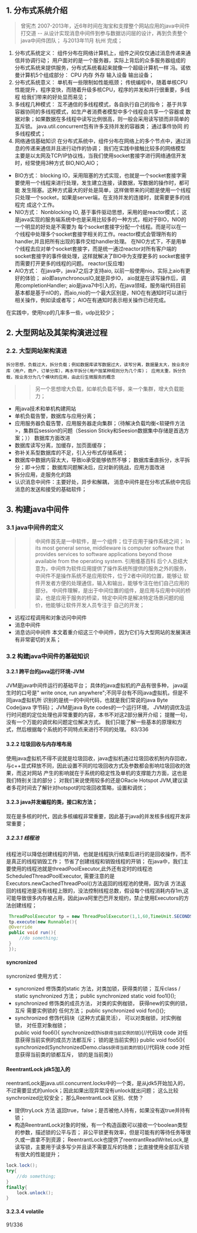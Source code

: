 ## 1. 分布式系统介绍
>  曾宪杰  2007-2013年，近6年时间在淘宝和支撑整个网站应用的java中间件打交道 -- 从设计实现消息中间件到参与数据访问层的设计，再到负责整个java中间件团队； 与2013年11月 杭州 完成；
1. 分布式系统定义：  组件分布在网络计算机上，组件之间仅仅通过消息传递来通信并协调行动； 用户面对的是一个服务器，实际上背后的众多服务器组成的
分布式系统来提供服务，分布式系统看起来就像一个超级计算机一样
冯。诺依曼计算机5个组成部分： CPU 内存 外存 输入设备 输出设备；
2. 分布式系统意义：  单机有一些限制如性能瓶颈； 传统编程中，随着单核CPU性能提升，程序变快，而随着升级多核CPU，程序的并发和并行很重要，多线程
给我们带来的好处显而易见；
3. 多线程几种模式：  互不通信的多线程模式，各自执行自己的指令； 基于共享容器协同的多线程模式，如生产者消费者模型中多个线程会共享一个容器或
数据对象；如果数据在多线程中读写比例很高，则一般会采用读写锁而非简单的互斥锁。 java.util.concurrent包有许多支持并发的容器类； 通过事件协同
的多线程模式；
4. 网络通信基础知识  在分布式系统中，组件分布在网络上的多个节点中，通过消息的传递来通信并且进行动作的协调； 我们在实践中接触比较多的网络模型
主要是以太网及TCP/IP协议栈，当我们使用socket套接字进行网络通信开发时，经常使用3种方式 BIO,NIO,AIO；
 * BIO方式： blocking IO，采用阻塞的方式实现，也就是一个socket套接字需要使用一个线程来进行处理，发生建立连接，读数据，写数据的操作时，都可能
 发生阻塞。这种方式最大的好处是简单，这样做带来的问题是使用一个线程只处理一个socket，如果是server端，在支持并发的连接时，就需要更多的线程完
 成这个工作。
 * NIO方式： Nonblocking IO, 基于事件驱动思想，采用的是reactor模式； 这是java实现的服务端系统中也是采用比较多的一种方式，相对于BIO，NIO的一个明显的好处是不需要为
 每个socket套接字分配一个线程。而是可以在一个线程中处理多个socket套接字相关的工作。reactor模式会管理所有的handler,并且把所有出现的事件交给handler处理。
 在NIO方式下，不是用单个线程去应对单个socket套接字，而是统一通过reactor对所有客户端的socket套接字的事件做处理，这样就解决了BIO中为支撑更多的
 socket套接字而需要打开更多的线程的问题。  reactor(反应堆)
 * AIO方式： 在java中，java7之后才支持aio, 以前一般使用nio，实际上aio有更好的体验；
 aio即asynchronousIO,就是异步IO， aio就是在读写操作后，调用completionHandler; 
 aio是java7中引入的，在java领域，服务端代码目前基本都是基于nIO的，而aio,nio的一个最大区别是，NIO在有通知时可以进行相关操作，例如读或者写；
 AIO在有通知时表示相关操作已经完成。
 
 在实践中，使用tcp的几率多一些，udp比较少；

 ## 2. 大型网站及其架构演进过程
 ### 2.2. 大型网站架构演进 
 `拆分思想，负载过大，拆分负载；例如数据库读写数据过大，读写分离，数据量太大，按业务分库（用户，商户，订单分库），再水平拆分(用户按某种规则分为几个库)；
 应用太重，拆分负载，按业务分为几个模块的应用，由此衍生微服务的概念`
 >> 另一个思想增大负载，如单机负载不够，来一个集群，增大负载能力；
   * 用java技术和单机构建网站
   * 单机负载告警，数据库与应用分离；
   * 应用服务器负载告警，应用服务器走向集群；（待解决负载均衡<软硬件方法>，集群后session的问题（Session Sticky和Seesion数据集中存储是首选方案；））
数据库方面改进  
   * 数据库读写分离，加缓存，加页面缓存；
   * 弥补关系型数据库的不足，引入分布式存储系统；
   * 数据库中数据内容太大，导致io承受能够依然不够； 数据库垂直拆分，水平拆分；即->分库；
数据库问题解决后，应对新的挑战，应用方面改进
   * 拆分应用，走服务化的路
   * 认识消息中间件：主要好处，异步和解耦， 消息中间件是在分布式系统中完后消息的发送和接受的基础软件；
   
 ## 3. 构建java中间件
 ### 3.1 java中间件的定义
 >> 中间件首先是一中软件，是一个组件；位于应用于操作系统之间；
 >> In its most general sense, middleware is computer software that provides services to software applications beyond those available from the operating system.
 引用维基百科 后个人总结大意为，中间件为软件应用提供了操作系统所提供的服务之外的服务，中间件不是操作系统不是应用软件，位于2者中间的位置，能够让
 软件开发者方便的处理通信，输入和输出，能够专注在他们自己应用的部分。
 中间件理解，是出于中间位置的组件，是应用与应用中间的桥梁，也是应用于服务的桥梁，特定中间件是解决特定场景问题的组价，他能够让软件开发人员专注于
 自己的开发；
  * 远程过程调用和对象访问中间件
  * 消息中间件
  * 消息访问中间件
 本文着重介绍这三个中间件，因为它们与大型网站的发展演进有非常密切的关系；
 
 ### 3.2 构建java中间件的基础知识
 #### 3.2.1 跨平台的java运行环境-JVM
 JVM是java中间件运行的基础平台； 具体的java虚拟机的产品有很多种， java诞生时的口号是" write once, run anywhere";不同平台有不同java虚拟机，但是不同java虚拟机所
 识别的是统一的中间代码，也就是我们常说的java Byte Code(java 字节码)；
 JVM是java Byte codes的一个运行环境， JVM的调优及运行时问题的定位处理也非常重要的内容，本书不对这2部分展开介绍； 提醒一句，没有一个万能的调优和问题定位解决方式。
 我们只能了解一些基本的原理和方式，然后根据每个系统的不同特点来进行不同的处理。
 83/336
#### 3.2.2 垃圾回收与内存堆布局
 使用java虚拟机不得不说就是垃圾回收，java虚拟机通过垃圾回收机制内存回收，与c++显式释放不同，因此设置不同的垃圾回收方式及参数都会影响垃圾回收的效果，而这对网站
 产生的影响就在于系统的稳定性及单机的支撑能力方面，这也是我们特别关注的部分；
 对我们来说使用较多的还是ORacle Hotspot JVM,建议读者多花时间去了解针对hotspot的垃圾回收策略，设置和调优；
 #### 3.2.3 java并发编程的类，接口和方法；
 现在是多核的时代，因此多核编程非常重要，因此基于java的并发核多线程开发非常重要；
 ##### 3.2.3.1 线程池
 线程池可以降低创建线程的开销，也就是线程执行结束后进行的是回收操作，而不是真正的线程销毁工作； 节省了创建线程和销毁线程的开销；
 在java中，我们主要使用的线程池就是threadPoolExecutor,此外还有定时的线程池ScheduledThreadPoolExecutor, 需要注意的是Executors.newCachedThreadPool()方法返回的线程池的使用，因为该
 方法返回的线程池是没有线程上限的，没法控制线程总数，假设每个线程消耗内存1m,这可能导致很多内存被占用，因此java阿里巴巴开发规约，禁止使用Executors的方法创建线程；
```java
 ThreadPoolExecutor tp = new ThreadPoolExecutor(1,1,60,TimeUnit.SECONDS,new LinkedBlockingQueue<Runnable>(count));
 tp.execute(new Runnable(){
 @Override 
 public void run(){
     //do something;
 }
 });
```
 #### syncronized
 syncronized 使用方式：
  * syncronized 修饰类的static 方法，对类加锁，获得类的锁； 互斥class / static  synchronized 方法；   public synchronized static void foo1()();
  * synchronized 修饰类的成员方法， 对类的实例枷锁， 获得new的实例的锁， 互斥 需要实例锁的 任何方法； public synchronized void fon(){};
  * synchronized 修饰代码块（这种方式最灵活）， 可以对类枷锁，对实例枷锁， 对任意对象枷锁；  
  public void foo6(){ synchronized(this`获得当前实例的锁`){//代码块 code 对任意获得当前实例的成员方法都互斥； 锁的是当前实例}}
  public void foo5(){ synchronized(SynchronizedDemo.class`获得当前类的锁`){//代码块 code 对任意获得当前类的锁都互斥， 锁的是当前类}}
 #### ReentrantLock jdk5加入的
 reentrantLock是java.util.concurrent.locks中的一个类，是从jdk5开始加入的，不过需要显式的unlock；因此如果出现异常没有unlock就出问题； 这么比较 synchronized比较安全；
 那么ReentrantLock 区别、优势？
 * 提供tryLock 方法 返回true，false；是否被他人持有，如果没有返true并持有锁；
 * 构造ReentrantLock对象的时候，有一个构造函数可以接收一个boolean类型的参数，描述锁的公平与否； 非公平锁更有效率，但是可能有的等待任务等很久或一直拿不到资源；
 ReentrantLock也提供了reentrantReadWriteLock,是读写锁，主要用于读多写少并且读不需要互斥的场景；比直接使用全部互斥锁有很大的性能提升；
 ```java
 lock.lock();
 try{
     //do something;
 }
 finally{
     lock.unlock();
 }
 ```
 #### 3.2.3.4 volatile
 91/336
 
 
